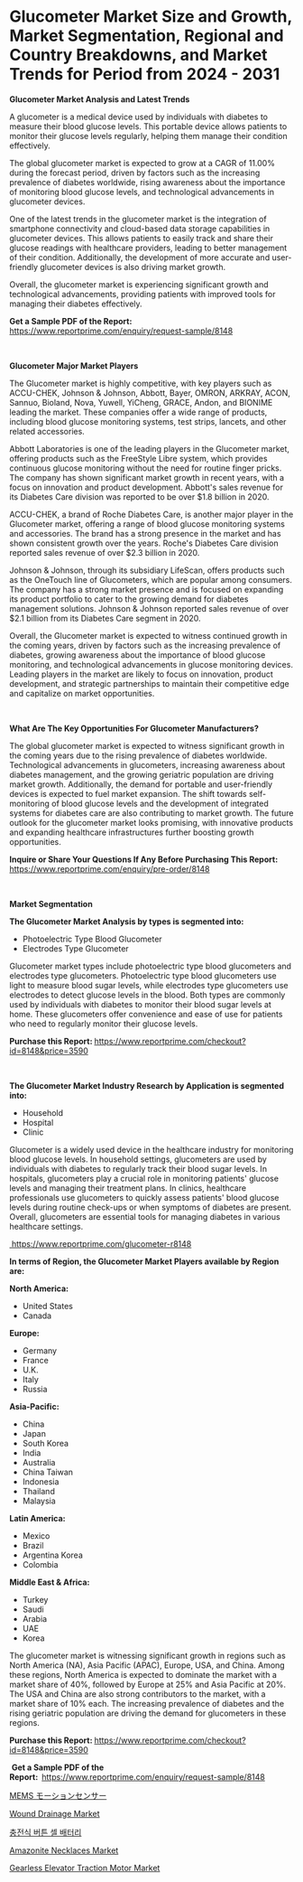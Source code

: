 <p><h1>Glucometer Market Size and Growth, Market Segmentation, Regional and Country Breakdowns, and Market Trends for Period from 2024 -  2031</h1></p><p><strong>Glucometer Market Analysis and Latest Trends</strong></p>
<p><p>A glucometer is a medical device used by individuals with diabetes to measure their blood glucose levels. This portable device allows patients to monitor their glucose levels regularly, helping them manage their condition effectively. </p><p>The global glucometer market is expected to grow at a CAGR of 11.00% during the forecast period, driven by factors such as the increasing prevalence of diabetes worldwide, rising awareness about the importance of monitoring blood glucose levels, and technological advancements in glucometer devices. </p><p>One of the latest trends in the glucometer market is the integration of smartphone connectivity and cloud-based data storage capabilities in glucometer devices. This allows patients to easily track and share their glucose readings with healthcare providers, leading to better management of their condition. Additionally, the development of more accurate and user-friendly glucometer devices is also driving market growth. </p><p>Overall, the glucometer market is experiencing significant growth and technological advancements, providing patients with improved tools for managing their diabetes effectively.</p></p>
<p><strong>Get a Sample PDF of the Report:&nbsp;</strong> <a href="https://www.reportprime.com/enquiry/request-sample/8148">https://www.reportprime.com/enquiry/request-sample/8148</a></p>
<p>&nbsp;</p>
<p><strong>Glucometer Major Market Players</strong></p>
<p><p>The Glucometer market is highly competitive, with key players such as ACCU-CHEK, Johnson & Johnson, Abbott, Bayer, OMRON, ARKRAY, ACON, Sannuo, Bioland, Nova, Yuwell, YiCheng, GRACE, Andon, and BIONIME leading the market. These companies offer a wide range of products, including blood glucose monitoring systems, test strips, lancets, and other related accessories.</p><p>Abbott Laboratories is one of the leading players in the Glucometer market, offering products such as the FreeStyle Libre system, which provides continuous glucose monitoring without the need for routine finger pricks. The company has shown significant market growth in recent years, with a focus on innovation and product development. Abbott's sales revenue for its Diabetes Care division was reported to be over $1.8 billion in 2020.</p><p>ACCU-CHEK, a brand of Roche Diabetes Care, is another major player in the Glucometer market, offering a range of blood glucose monitoring systems and accessories. The brand has a strong presence in the market and has shown consistent growth over the years. Roche's Diabetes Care division reported sales revenue of over $2.3 billion in 2020.</p><p>Johnson & Johnson, through its subsidiary LifeScan, offers products such as the OneTouch line of Glucometers, which are popular among consumers. The company has a strong market presence and is focused on expanding its product portfolio to cater to the growing demand for diabetes management solutions. Johnson & Johnson reported sales revenue of over $2.1 billion from its Diabetes Care segment in 2020.</p><p>Overall, the Glucometer market is expected to witness continued growth in the coming years, driven by factors such as the increasing prevalence of diabetes, growing awareness about the importance of blood glucose monitoring, and technological advancements in glucose monitoring devices. Leading players in the market are likely to focus on innovation, product development, and strategic partnerships to maintain their competitive edge and capitalize on market opportunities.</p></p>
<p>&nbsp;</p>
<p><strong>What Are The Key Opportunities For Glucometer Manufacturers?</strong></p>
<p><p>The global glucometer market is expected to witness significant growth in the coming years due to the rising prevalence of diabetes worldwide. Technological advancements in glucometers, increasing awareness about diabetes management, and the growing geriatric population are driving market growth. Additionally, the demand for portable and user-friendly devices is expected to fuel market expansion. The shift towards self-monitoring of blood glucose levels and the development of integrated systems for diabetes care are also contributing to market growth. The future outlook for the glucometer market looks promising, with innovative products and expanding healthcare infrastructures further boosting growth opportunities.</p></p>
<p><strong>Inquire or Share Your Questions If Any Before Purchasing This Report:</strong> <a href="https://www.reportprime.com/enquiry/pre-order/8148">https://www.reportprime.com/enquiry/pre-order/8148</a></p>
<p>&nbsp;</p>
<p><strong>Market Segmentation</strong></p>
<p><strong>The Glucometer Market Analysis by types is segmented into:</strong></p>
<p><ul><li>Photoelectric Type Blood Glucometer</li><li>Electrodes Type Glucometer</li></ul></p>
<p><p>Glucometer market types include photoelectric type blood glucometers and electrodes type glucometers. Photoelectric type blood glucometers use light to measure blood sugar levels, while electrodes type glucometers use electrodes to detect glucose levels in the blood. Both types are commonly used by individuals with diabetes to monitor their blood sugar levels at home. These glucometers offer convenience and ease of use for patients who need to regularly monitor their glucose levels.</p></p>
<p><strong>Purchase this Report:&nbsp;</strong><a href="https://www.reportprime.com/checkout?id=8148&price=3590">https://www.reportprime.com/checkout?id=8148&price=3590</a></p>
<p>&nbsp;</p>
<p><strong>The Glucometer Market Industry Research by Application is segmented into:</strong></p>
<p><ul><li>Household</li><li>Hospital</li><li>Clinic</li></ul></p>
<p><p>Glucometer is a widely used device in the healthcare industry for monitoring blood glucose levels. In household settings, glucometers are used by individuals with diabetes to regularly track their blood sugar levels. In hospitals, glucometers play a crucial role in monitoring patients' glucose levels and managing their treatment plans. In clinics, healthcare professionals use glucometers to quickly assess patients' blood glucose levels during routine check-ups or when symptoms of diabetes are present. Overall, glucometers are essential tools for managing diabetes in various healthcare settings.</p></p>
<p><a href="https://www.reportprime.com/glucometer-r8148">&nbsp;https://www.reportprime.com/glucometer-r8148</a></p>
<p><strong>In terms of Region, the Glucometer Market Players available by Region are:</strong></p>
<p>
    <p> <strong> North America: </strong>
        <ul>
            <li>United States</li>
            <li>Canada</li>
        </ul>
        </p> 
    <p> <strong> Europe: </strong>
        <ul>
            <li>Germany</li>
            <li>France</li>
            <li>U.K.</li>
            <li>Italy</li>
            <li>Russia</li>
        </ul>
        </p> 
    <p> <strong> Asia-Pacific: </strong>
        <ul>
            <li>China</li>
            <li>Japan</li>
            <li>South Korea</li>
            <li>India</li>
            <li>Australia</li>
            <li>China Taiwan</li>
            <li>Indonesia</li>
            <li>Thailand</li>
            <li>Malaysia</li>
        </ul>
        </p> 
    <p> <strong> Latin America: </strong>
        <ul>
            <li>Mexico</li>
            <li>Brazil</li>
            <li>Argentina Korea</li>
            <li>Colombia</li>
        </ul>
        </p> 
    <p> <strong> Middle East & Africa: </strong>
        <ul>
            <li>Turkey</li>
            <li>Saudi</li>
            <li>Arabia</li>
            <li>UAE</li>
            <li>Korea</li>
        </ul>
    </p>
    </p>
<p><p>The glucometer market is witnessing significant growth in regions such as North America (NA), Asia Pacific (APAC), Europe, USA, and China. Among these regions, North America is expected to dominate the market with a market share of 40%, followed by Europe at 25% and Asia Pacific at 20%. The USA and China are also strong contributors to the market, with a market share of 10% each. The increasing prevalence of diabetes and the rising geriatric population are driving the demand for glucometers in these regions.</p></p>
<p><strong>Purchase this Report: </strong><a href="https://www.reportprime.com/checkout?id=8148&price=3590">https://www.reportprime.com/checkout?id=8148&price=3590</a></p>
<p>&nbsp;<strong>Get a Sample PDF of the Report:&nbsp;&nbsp;</strong><a href="https://www.reportprime.com/enquiry/request-sample/8148">https://www.reportprime.com/enquiry/request-sample/8148</a></p>
<p><strong></strong></p>
<p><p><a href="https://github.com/adcxff01450218/Market-Research-Report-List-2/blob/main/777921277033.md">MEMS モーションセンサー</a></p><p><a href="https://github.com/sonuprakash1/Market-Research-Report-List-2/blob/main/wound-drainage-market.md">Wound Drainage Market</a></p><p><a href="https://github.com/Elenrrera7685/Market-Research-Report-List-1/blob/main/962937572863.md">충전식 버튼 셀 배터리</a></p><p><a href="https://issuu.com/reportprime-2/docs/amazonite-necklaces-market-size-2030.pptx">Amazonite Necklaces Market</a></p><p><a href="https://www.linkedin.com/pulse/gearless-elevator-traction-motor-market-trends-analysis-forecasted-nkovf">Gearless Elevator Traction Motor Market</a></p></p>